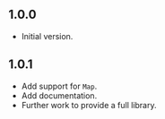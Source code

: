## 1.0.0

- Initial version.

## 1.0.1
- Add support for `Map`.
- Add documentation.
- Further work to provide a full library.
